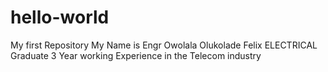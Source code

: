 # hello-world
My first Repository
My Name is Engr Owolala Olukolade Felix
ELECTRICAL Graduate
3 Year working Experience in the Telecom industry
